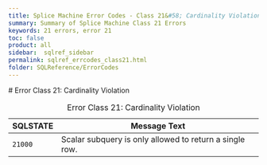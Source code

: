 ```yaml
---
title: Splice Machine Error Codes - Class 21&#58; Cardinality Violations
summary: Summary of Splice Machine Class 21 Errors
keywords: 21 errors, error 21
toc: false
product: all
sidebar:  sqlref_sidebar
permalink: sqlref_errcodes_class21.html
folder: SQLReference/ErrorCodes
---
```

<section>
<div class="TopicContent" data-swiftype-index="true" markdown="1">
# Error Class 21: Cardinality Violation

<table>
                <caption>Error Class 21: Cardinality Violation</caption>
                <thead>
                    <tr>
                        <th>SQLSTATE</th>
                        <th>Message Text</th>
                    </tr>
                </thead>
                <tbody>
                    <tr>
                        <td><code>21000</code></td>
                        <td>Scalar subquery is only allowed to return a single row.</td>
                    </tr>
                </tbody>
            </table>
</div>
</section>

